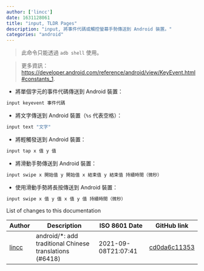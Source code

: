 ```yaml
---
author: ['lincc']
date: 1631128061
title: "input, TLDR Pages"
description: "input, 將事件代碼或觸控螢幕手勢傳送到 Android 裝置。"
categories: "android"
---
```

> 此命令只能透過 `adb shell` 使用。

> 更多資訊：<https://developer.android.com/reference/android/view/KeyEvent.html#constants_1>.

- 將單個字元的事件代碼傳送到 Android 裝置：

```bash
input keyevent 事件代碼
```

- 將文字傳送到 Android 裝置（`%s` 代表空格）：

```bash
input text "文字"
```

- 將輕觸發送到 Android 裝置：

```bash
input tap x 值 y 值
```

- 將滑動手勢傳送到 Android 裝置：

```bash
input swipe x 開始值 y 開始值 x 結束值 y 結束值 持續時間（微秒）
```

- 使用滑動手勢將長按傳送到 Android 裝置：

```bash
input swipe x 值 y 值 x 值 y 值 持續時間（微秒）
```
List of changes to this documentation


Author | Description | ISO 8601 Date | GitHub link
------|-----|-----|-----
[lincc](mailto:46962923+blueskyson@users.noreply.github.com) | android/*: add traditional Chinese translations (#6418) | 2021-09-08T21:07:41 | [cd0da6c11353](https://github.com/tldr-pages/tldr/commit/cd0da6c1135366585c048471a469c037f0d77a06)

